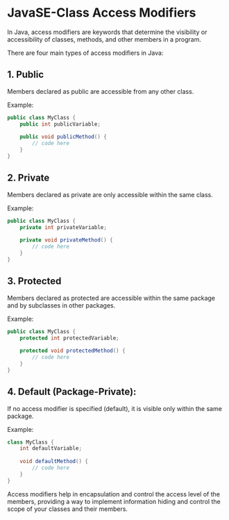 # JavaSE-Class Access Modifiers

In Java, access modifiers are keywords that determine the visibility or accessibility of classes, methods, and other members in a program. 
 
There are four main types of access modifiers in Java:

## 1. Public

Members declared as public are accessible from any other class.

Example:

```java
public class MyClass {
    public int publicVariable;
    
    public void publicMethod() {
        // code here
    }
}
```

## 2. Private

Members declared as private are only accessible within the same class.

Example:

```java
public class MyClass {
    private int privateVariable;
    
    private void privateMethod() {
        // code here
    }
}
```

## 3. Protected

Members declared as protected are accessible within the same package and by subclasses in other packages.

Example:

```java
public class MyClass {
    protected int protectedVariable;
    
    protected void protectedMethod() {
        // code here
    }
}
```

## 4. Default (Package-Private):

If no access modifier is specified (default), it is visible only within the same package.

Example:

```java
class MyClass {
    int defaultVariable;
    
    void defaultMethod() {
        // code here
    }
}
```

Access modifiers help in encapsulation and control the access level of the members, providing a way to implement information hiding and control the scope of your classes and their members.
